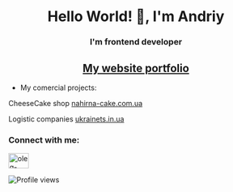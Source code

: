 <h1 align="center">Hello World! 👋, I'm Andriy</h1>
<h3 align="center">I'm frontend developer</h3>
<h2 align="center"><a href="https://andriynosov.com/" target="_blank" rel="noreferrer">My website portfolio</a></h2>


- My comercial projects:

CheeseCake shop [nahirna-cake.com.ua](https://nahirna-cake.com.ua/)

Logistic companies [ukrainets.in.ua](https://www.ukrainets.in.ua/)


<h3 align="left">Connect with me:</h3>
<p align="left">
<a href="https://www.linkedin.com/in/andriy-nosov/" target="blank"><img align="center" src="https://raw.githubusercontent.com/rahuldkjain/github-profile-readme-generator/master/src/images/icons/Social/linked-in-alt.svg" alt="oleg-vetrov-a580b5238" height="30" width="40" /></a>
</p>



![Profile views](https://gpvc.arturio.dev/nosovandriy)
